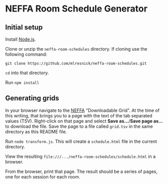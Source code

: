 # NEFFA Room Schedule Generator


## Initial setup

Install [Node.js](https://nodejs.org).

Clone or unzip the `neffa-room-schedules` directory. If cloning use the following command:

`git clone https://github.com/mlresnick/neffa-room-schedules.git`

`cd` into that directory.

Run `npm install`


## Generating grids

In your browser navigate to the [NEFFA](https://www.neffa.org)
"Downloadable Grid". At the time of this writing, that brings you to a page with
the text of the tab separated values (TSV). Right-click on that page and select
**Save as...**/**Save page as...** to download the file. Save the page to a file
called `grid.tsv` in the same directory as this README file.

Run `node transform.js`. This will create a `schedule.html` file in
the current directory.

View the resulting `file:///.../neffa-room-schedules/schedule.html` in a browser.

From the browser, print that page. The result should be a series of pages, one
for each session for each room.
